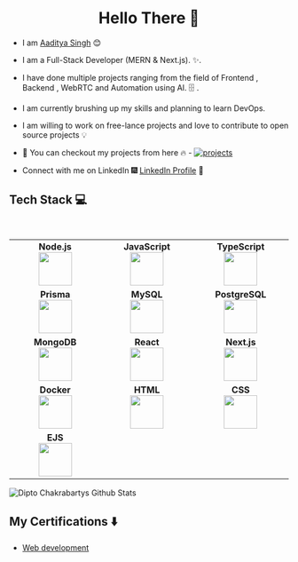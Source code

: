 <h1 align="center"> Hello There 👋 </h1>


* I am [Aaditya Singh](https://www.linkedin.com/in/aadityasingh999/) :blush:

* I am a Full-Stack Developer (MERN & Next.js). :sparkles:.

* I have done multiple projects ranging from the field of Frontend , Backend , WebRTC and Automation using AI. :file_cabinet: .

* I am currently brushing up my skills and planning to learn DevOps.

* I am willing to work on free-lance projects and love to contribute to open source projects :bulb:

* :magnet: You can checkout my projects from here :fire: - [![projects](https://forthebadge.com/images/badges/check-it-out.svg)](https://github.com/aadityasingh9601/aadityasingh9601)

* Connect with me on LinkedIn :fireworks: [LinkedIn Profile](https://www.linkedin.com/in/aadityasingh999/) :sparkler:


## Tech Stack :computer:

<br>
<table>
  <tbody>
    <tr>
      <td align="center" width="20%">
        <span><b><center>Node.js</center></b></span>
        <img height="60px" src="https://nodejs.org/static/images/logo.svg">
      </td>
      
  <td align="center" width="20%">
        <span><b><center>JavaScript</center></b></span>
        <img height="60px" src="https://upload.wikimedia.org/wikipedia/commons/6/6a/JavaScript-logo.png">
      </td>
      
   <td align="center" width="20%">
        <span><b><center>TypeScript</center></b></span>
        <img height="60px" src="https://cdn.worldvectorlogo.com/logos/typescript.svg">
      </td>
    </tr>

<tr>
      <td align="center" width="20%">
        <span><b><center>Prisma</center></b></span>
        <img height="60px" src="https://raw.githubusercontent.com/prisma/assets/main/Logos/Prisma/prisma-logo.png">
      </td>

   <td align="center" width="20%">
        <span><b><center>MySQL</center></b></span>
        <img height="60px" src="https://www.mysql.com/common/logos/logo-mysql-170x115.png">
      </td>

   <td align="center" width="20%">
        <span><b><center>PostgreSQL</center></b></span>
        <img height="60px" src="https://upload.wikimedia.org/wikipedia/commons/2/29/Postgresql_elephant.svg">
      </td>
    </tr>

 <tr>
      <td align="center" width="20%">
        <span><b><center>MongoDB</center></b></span>
        <img height="60px" src="https://webassets.mongodb.com/_com_assets/cms/mongodb-logo-rgb-j6w271g1xn.jpg">
      </td>

   <td align="center" width="20%">
        <span><b><center>React</center></b></span>
        <img height="60px" src="https://upload.wikimedia.org/wikipedia/commons/a/a7/React-icon.svg">
      </td>

   <td align="center" width="20%">
        <span><b><center>Next.js</center></b></span>
        <img height="60px" src="https://cdn.worldvectorlogo.com/logos/nextjs-2.svg">
      </td>
    </tr>
  <tr>
      <td align="center" width="20%">
        <span><b><center>Docker</center></b></span>
        <img height="60px" src="https://www.docker.com/wp-content/uploads/2022/03/Moby-logo.png">
      </td>
    <td align="center" width="20%">
        <span><b><center>HTML</center></b></span>
        <img height="60px" src="https://upload.wikimedia.org/wikipedia/commons/6/61/HTML5_logo_and_wordmark.svg">
      </td>

  <td align="center" width="20%">
        <span><b><center>CSS</center></b></span>
        <img height="60px" src="https://upload.wikimedia.org/wikipedia/commons/d/d5/CSS3_logo_and_wordmark.svg">
      </td>
    </tr>
 <tr>
      <td align="center" width="20%">
        <span><b><center>EJS</center></b></span>
        <img height="60px" src="https://avatars.githubusercontent.com/u/36366664?s=200&v=4">
      </td>
    </tr>
  </tbody>
</table>



 
![Dipto Chakrabartys Github Stats](https://github-readme-stats.vercel.app/api?username=aadityasingh9601&show_icons=true&theme=radical)

## My Certifications :arrow_down:

- [Web development](https://www.apnacollege.in/certificate_v2/65f5884f347fff4fbf00b319/user/65355b5e59447693f70d7b65)




